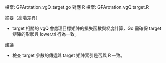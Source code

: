 檔案: GPArotation_vgQ_target.go
對應 R 檔案: GPArotation_vgQ.target.R

摘要（高階差異）

- target 相關的 vgQ 會處理目標矩陣的損失函數與梯度計算，Go 需確保 target 矩陣的形狀與 lower.tri 行為一致。

建議

- 檢查 target 參數的傳遞與 target 矩陣索引是否與 R 一致。
